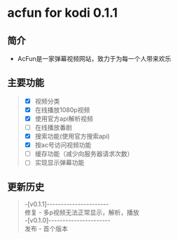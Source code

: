 # acfun for kodi 0.1.1
## 简介
- AcFun是一家弹幕视频网站，致力于为每一个人带来欢乐
## 主要功能
> - [x] 视频分类
> - [x] 在线播放1080p视频
> - [x] 使用官方api解析视频
> - [ ] 在线播放番剧
> - [x] 搜索功能(使用官方搜索api)
> - [x] 按ac号访问视频功能
> - [ ] 缓存功能（减少向服务器请求次数）
> - [ ] 实现显示弹幕功能
## 更新历史
 > -[v0.1.1]----------------------  
 > 修复 - 多p视频无法正常显示，解析，播放  
 > -[v0.1.0]----------------------  
 > 发布 - 首个版本  

